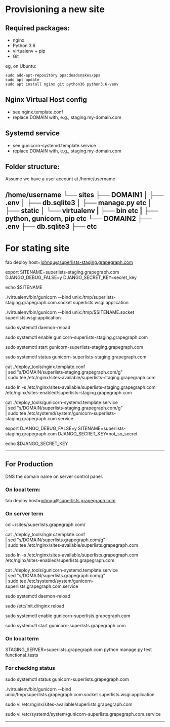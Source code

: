 Provisioning a new site
=======================

## Required packages:

* nginx
* Python 3.6
* virtualenv + pip
* Git

eg, on Ubuntu:

    sudo add-apt-repository ppa:deadsnakes/ppa
    sudo apt update
    sudo apt install nginx git python36 python3.6-venv

## Nginx Virtual Host config

* see nginx.template.conf
* replace DOMAIN with, e.g., staging.my-domain.com

## Systemd service

* see gunicorn-systemd.template.service
* replace DOMAIN with, e.g., staging.my-domain.com

## Folder structure:

Assume we have a user account at /home/username

/home/username
└── sites
    ├── DOMAIN1
    │    ├── .env
    │    ├── db.sqlite3
    │    ├── manage.py etc
    │    ├── static
    │    └── virtualenv
    |         ├── bin etc
    |              ├── python, gunicorn, pip etc
    └── DOMAIN2
         ├── .env
         ├── db.sqlite3
         ├── etc
---
# For stating site

fab deploy:host=johnqu@superlists-staging.grapegraph.com

export SITENAME=superlists-staging.grapegraph.com DJANGO_DEBUG_FALSE=y DJANGO_SECRET_KEY=secret_key

echo $SITENAME

./virtualenv/bin/gunicorn --bind unix:/tmp/superlists-staging.grapegraph.com.socket  superlists.wsgi:application

./virtualenv/bin/gunicorn --bind unix:/tmp/$SITENAME.socket  superlists.wsgi:application

sudo systemctl daemon-reload

sudo systemctl enable gunicorn-superlists-staging.grapegraph.com

sudo systemctl start gunicorn-superlists-staging.grapegraph.com

sudo systemctl status gunicorn-superlists-staging.grapegraph.com

cat ./deploy_tools/nginx.template.conf \
    | sed "s/DOMAIN/superlists-staging.grapegraph.com/g" \
    | sudo tee /etc/nginx/sites-available/superlists-staging.grapegraph.com

sudo ln -s /etc/nginx/sites-available/superlists-staging.grapegraph.com \
    /etc/nginx/sites-enabled/superlists-staging.grapegraph.com

cat ./deploy_tools/gunicorn-systemd.template.service \
    | sed "s/DOMAIN/superlists-staging.grapegraph.com/g" \
    | sudo tee /etc/systemd/system/gunicorn-superlists-staging.grapegraph.com.service

export DJANGO_DEBUG_FALSE=y SITENAME=superlists-staging.grapegraph.com DJANGO_SECRET_KEY=not_so_secret

echo $DJANGO_SECRET_KEY

---

## For Production

DNS the domain name on server control panel.

### On local term:

fab deploy:host=johnqu@superlists.grapegraph.com

### On server term

cd ~/sites/superlists.grapegraph.com/

cat ./deploy_tools/nginx.template.conf \
    | sed "s/DOMAIN/superlists.grapegraph.com/g" \
    | sudo tee /etc/nginx/sites-available/superlists.grapegraph.com

sudo ln -s /etc/nginx/sites-available/superlists.grapegraph.com \
    /etc/nginx/sites-enabled/superlists.grapegraph.com

cat ./deploy_tools/gunicorn-systemd.template.service \
    | sed "s/DOMAIN/superlists.grapegraph.com/g" \
    | sudo tee /etc/systemd/system/gunicorn-superlists.grapegraph.com.service

sudo systemctl daemon-reload

sudo /etc/init.d/nginx reload

sudo systemctl enable gunicorn-superlists.grapegraph.com

sudo systemctl start gunicorn-superlists.grapegraph.com

### On local term

STAGING_SERVER=superlists.grapegraph.com python manage.py test functional_tests

### For checking status

sudo systemctl status gunicorn-superlists.grapegraph.com

./virtualenv/bin/gunicorn --bind unix:/tmp/superlists.grapegraph.com.socket  superlists.wsgi:application

sudo vi /etc/nginx/sites-available/superlists.grapegraph.com

sudo vi /etc/systemd/system/gunicorn-superlists.grapegraph.com.service

---

